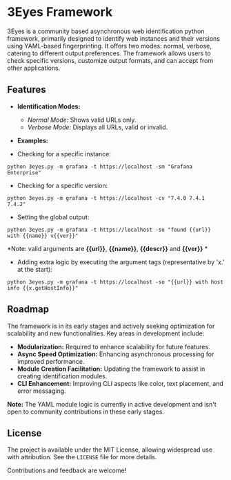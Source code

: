 # 3Eyes Framework

3Eyes is a community based asynchronous web identification python framework, primarily designed to identify web instances and their versions using YAML-based fingerprinting. It offers two modes: normal, verbose, catering to different output preferences. The framework allows users to check specific versions, customize output formats, and can accept from other applications.

## Features

- **Identification Modes:**
  - *Normal Mode:* Shows valid URLs only.
  - *Verbose Mode:* Displays all URLs, valid or invalid.

- **Examples:**

- Checking for a specific instance: 
```
python 3eyes.py -m grafana -t https://localhost -sm "Grafana Enterprise" 
```

- Checking for a specific version: 
```
python 3eyes.py -m grafana -t https://localhost -cv "7.4.0 7.4.1 7.4.2" 
```

- Setting the global output: 
```
python 3eyes.py -m grafana -t https://localhost -so "found {{url}} with {{name}} v{{ver}}"
```
*Note: valid arguments are **{{url}}**, **{{name}}**, **{{descr}}** and **{{ver}}** *

- Adding extra logic by executing the argument tags (representative by 'x.' at the start): 
```
python 3eyes.py -m grafana -t https://localhost -so "{{url}} with host info {{x.getHostInfo}}"
```

## Roadmap

The framework is in its early stages and actively seeking optimization for scalability and new functionalities. Key areas in development include:

- **Modularization:** Required to enhance scalability for future features.
- **Async Speed Optimization:** Enhancing asynchronous processing for improved performance.
- **Module Creation Facilitation:** Updating the framework to assist in creating identification modules.
- **CLI Enhancement:** Improving CLI aspects like color, text placement, and error messaging.

**Note:** The YAML module logic is currently in active development and isn't open to community contributions in these early stages.

## License

The project is available under the MIT License, allowing widespread use with attribution. See the `LICENSE` file for more details.

Contributions and feedback are welcome!